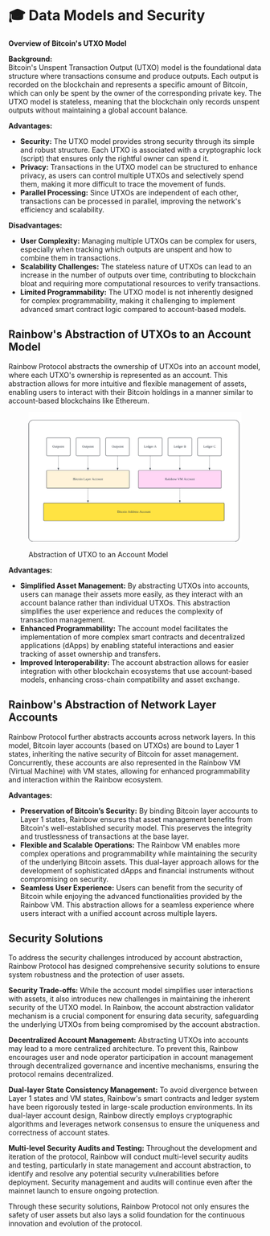 # 🎓 Data Models and Security

**Overview of Bitcoin's UTXO Model**

**Background:**\
Bitcoin's Unspent Transaction Output (UTXO) model is the foundational data structure where transactions consume and produce outputs. Each output is recorded on the blockchain and represents a specific amount of Bitcoin, which can only be spent by the owner of the corresponding private key. The UTXO model is stateless, meaning that the blockchain only records unspent outputs without maintaining a global account balance.

**Advantages:**

* **Security:** The UTXO model provides strong security through its simple and robust structure. Each UTXO is associated with a cryptographic lock (script) that ensures only the rightful owner can spend it.
* **Privacy:** Transactions in the UTXO model can be structured to enhance privacy, as users can control multiple UTXOs and selectively spend them, making it more difficult to trace the movement of funds.
* **Parallel Processing:** Since UTXOs are independent of each other, transactions can be processed in parallel, improving the network's efficiency and scalability.

**Disadvantages:**

* **User Complexity:** Managing multiple UTXOs can be complex for users, especially when tracking which outputs are unspent and how to combine them in transactions.
* **Scalability Challenges:** The stateless nature of UTXOs can lead to an increase in the number of outputs over time, contributing to blockchain bloat and requiring more computational resources to verify transactions.
* **Limited Programmability:** The UTXO model is not inherently designed for complex programmability, making it challenging to implement advanced smart contract logic compared to account-based models.

## **Rainbow's Abstraction of UTXOs to an Account Model**

Rainbow Protocol abstracts the ownership of UTXOs into an account model, where each UTXO's ownership is represented as an account. This abstraction allows for more intuitive and flexible management of assets, enabling users to interact with their Bitcoin holdings in a manner similar to account-based blockchains like Ethereum.

<figure><img src="../.gitbook/assets/Cloud Architecture - Page 1 (1).png" alt=""><figcaption><p> Abstraction of UTXO to an Account Model</p></figcaption></figure>

**Advantages:**

* **Simplified Asset Management:** By abstracting UTXOs into accounts, users can manage their assets more easily, as they interact with an account balance rather than individual UTXOs. This abstraction simplifies the user experience and reduces the complexity of transaction management.
* **Enhanced Programmability:** The account model facilitates the implementation of more complex smart contracts and decentralized applications (dApps) by enabling stateful interactions and easier tracking of asset ownership and transfers.
* **Improved Interoperability:** The account abstraction allows for easier integration with other blockchain ecosystems that use account-based models, enhancing cross-chain compatibility and asset exchange.

## **Rainbow's Abstraction of Network Layer Accounts**

Rainbow Protocol further abstracts accounts across network layers. In this model, Bitcoin layer accounts (based on UTXOs) are bound to Layer 1 states, inheriting the native security of Bitcoin for asset management. Concurrently, these accounts are also represented in the Rainbow VM (Virtual Machine) with VM states, allowing for enhanced programmability and interaction within the Rainbow ecosystem.

**Advantages:**

* **Preservation of Bitcoin’s Security:** By binding Bitcoin layer accounts to Layer 1 states, Rainbow ensures that asset management benefits from Bitcoin's well-established security model. This preserves the integrity and trustlessness of transactions at the base layer.
* **Flexible and Scalable Operations:** The Rainbow VM enables more complex operations and programmability while maintaining the security of the underlying Bitcoin assets. This dual-layer approach allows for the development of sophisticated dApps and financial instruments without compromising on security.
* **Seamless User Experience:** Users can benefit from the security of Bitcoin while enjoying the advanced functionalities provided by the Rainbow VM. This abstraction allows for a seamless experience where users interact with a unified account across multiple layers.

## Security Solutions

To address the security challenges introduced by account abstraction, Rainbow Protocol has designed comprehensive security solutions to ensure system robustness and the protection of user assets.

**Security Trade-offs:** While the account model simplifies user interactions with assets, it also introduces new challenges in maintaining the inherent security of the UTXO model. In Rainbow, the account abstraction validator mechanism is a crucial component for ensuring data security, safeguarding the underlying UTXOs from being compromised by the account abstraction.

**Decentralized Account Management:** Abstracting UTXOs into accounts may lead to a more centralized architecture. To prevent this, Rainbow encourages user and node operator participation in account management through decentralized governance and incentive mechanisms, ensuring the protocol remains decentralized.

**Dual-layer State Consistency Management:** To avoid divergence between Layer 1 states and VM states, Rainbow's smart contracts and ledger system have been rigorously tested in large-scale production environments. In its dual-layer account design, Rainbow directly employs cryptographic algorithms and leverages network consensus to ensure the uniqueness and correctness of account states.

**Multi-level Security Audits and Testing:** Throughout the development and iteration of the protocol, Rainbow will conduct multi-level security audits and testing, particularly in state management and account abstraction, to identify and resolve any potential security vulnerabilities before deployment. Security management and audits will continue even after the mainnet launch to ensure ongoing protection.

Through these security solutions, Rainbow Protocol not only ensures the safety of user assets but also lays a solid foundation for the continuous innovation and evolution of the protocol.
